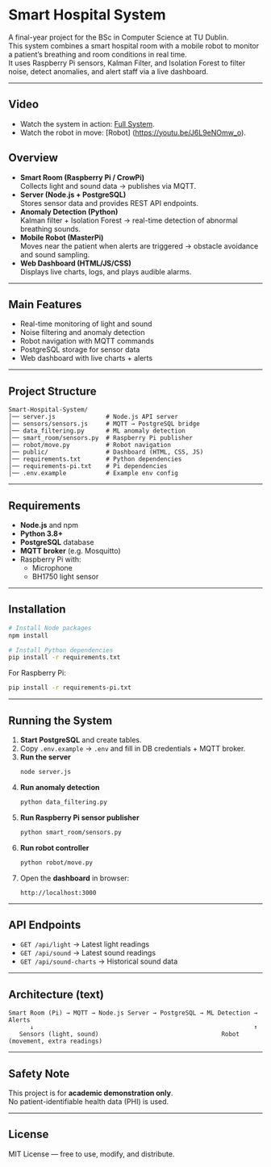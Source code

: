 # Smart Hospital System

A final-year project for the BSc in Computer Science at TU Dublin.  
This system combines a smart hospital room with a mobile robot to monitor a patient’s breathing and room conditions in real time.  
It uses Raspberry Pi sensors, Kalman Filter, and Isolation Forest to filter noise, detect anomalies, and alert staff via a live dashboard.

---


## Video
- Watch the system in action: [Full System](https://youtu.be/rUh_WAEogOs).
- Watch the robot in move:     [Robot] (https://youtu.be/J6L9eNOmw_o).

## Overview
- **Smart Room (Raspberry Pi / CrowPi)**  
  Collects light and sound data → publishes via MQTT.
- **Server (Node.js + PostgreSQL)**  
  Stores sensor data and provides REST API endpoints.
- **Anomaly Detection (Python)**  
  Kalman filter + Isolation Forest → real-time detection of abnormal breathing sounds.
- **Mobile Robot (MasterPi)**  
  Moves near the patient when alerts are triggered → obstacle avoidance and sound sampling.
- **Web Dashboard (HTML/JS/CSS)**  
  Displays live charts, logs, and plays audible alarms.

---

## Main Features
- Real-time monitoring of light and sound
- Noise filtering and anomaly detection
- Robot navigation with MQTT commands
- PostgreSQL storage for sensor data
- Web dashboard with live charts + alerts

---

## Project Structure
```
Smart-Hospital-System/
│── server.js              # Node.js API server
│── sensors/sensors.js     # MQTT → PostgreSQL bridge
│── data_filtering.py      # ML anomaly detection
│── smart_room/sensors.py  # Raspberry Pi publisher
│── robot/move.py          # Robot navigation
│── public/                # Dashboard (HTML, CSS, JS)
│── requirements.txt       # Python dependencies
│── requirements-pi.txt    # Pi dependencies
│── .env.example           # Example env config
```

---

## Requirements
- **Node.js** and npm
- **Python 3.8+**
- **PostgreSQL** database
- **MQTT broker** (e.g. Mosquitto)
- Raspberry Pi with:
  - Microphone  
  - BH1750 light sensor  

---

## Installation
```bash
# Install Node packages
npm install

# Install Python dependencies
pip install -r requirements.txt
```

For Raspberry Pi:
```bash
pip install -r requirements-pi.txt
```

---

## Running the System
1. **Start PostgreSQL** and create tables.  
2. Copy `.env.example` → `.env` and fill in DB credentials + MQTT broker.  
3. **Run the server**  
   ```bash
   node server.js
   ```
4. **Run anomaly detection**  
   ```bash
   python data_filtering.py
   ```
5. **Run Raspberry Pi sensor publisher**  
   ```bash
   python smart_room/sensors.py
   ```
6. **Run robot controller**  
   ```bash
   python robot/move.py
   ```
7. Open the **dashboard** in browser:  
   ```
   http://localhost:3000
   ```

---

## API Endpoints
- `GET /api/light` → Latest light readings  
- `GET /api/sound` → Latest sound readings  
- `GET /api/sound-charts` → Historical sound data  

---

## Architecture (text)
```
Smart Room (Pi) → MQTT → Node.js Server → PostgreSQL → ML Detection → Alerts
      ↓                                                             ↑
   Sensors (light, sound)                                  Robot (movement, extra readings)
```

---

## Safety Note
This project is for **academic demonstration only**.  
No patient-identifiable health data (PHI) is used.  

---

## License
MIT License — free to use, modify, and distribute.
